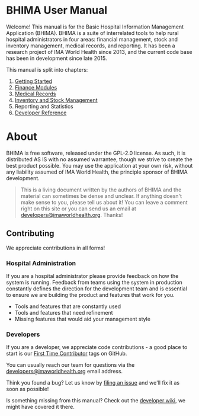 # BHIMA User Manual

Welcome! This manual is for the Basic Hospital Information Management Application \(BHIMA\).  BHIMA is a suite of interrelated tools to help rural hospital administrators in four areas: financial management, stock and inventory management, medical records, and reporting.  It has been a research project of IMA World Health since 2013, and the current code base has been in development since late 2015.

This manual is split into chapters:

1. [Getting Started](./getting-started)
2. [Finance Modules](./finance)
3. [Medical Records](./medical-records)
4. [Inventory and Stock Management](./stock-management)
5. Reporting and Statistics
6. [Developer Reference](./for-developers)

# About

BHIMA is free software, released under the GPL-2.0 license.  As such, it is distributed AS IS with no assumed warrantee, though we strive to create the best product possible.  You may use the application at your own risk, without any liability assumed of IMA World Health, the principle sponsor of BHIMA development.

> This is a living document written by the authors of BHIMA and the material can sometimes be dense and unclear.  If anything doesn't make sense to you, please tell us about it!  You can leave a comment right on this site or you can send us an email at [developers@imaworldhealth.org](mailto:developers@imaworldhealth.org).  Thanks!

## Contributing

We appreciate contributions in all forms!

### Hospital Administration

If you are a hospital administrator please provide feedback on how the system is running. Feedback from teams using the system in production constantly defines the direction for the development team and is essential to ensure we are building the product and features that work for you.

* Tools and features that are constantly used
* Tools and features that need refinement
* Missing features that would aid your management style

### Developers

If you are a developer, we appreciate code contributions - a good place to start is our [First Time Contributor](https://github.com/IMA-WorldHealth/bhima-2.X/wiki/Getting-Started:-Contributing-on-Github) tags on GitHub.

You can usually reach our team for questions via the [developers@imaworldhealth.org](mailto:developers@imaworldhealth.org) email address.

Think you found a bug?  Let us know by [filing an issue](https://github.com/IMA-WorldHealth/bhima-2.X/issues/new) and we'll fix it as soon as possible!

Is something missing from this manual?  Check out the [developer wiki](https://github.com/IMA-WorldHealth/bhima-2.X/wiki), we might have covered it there.
